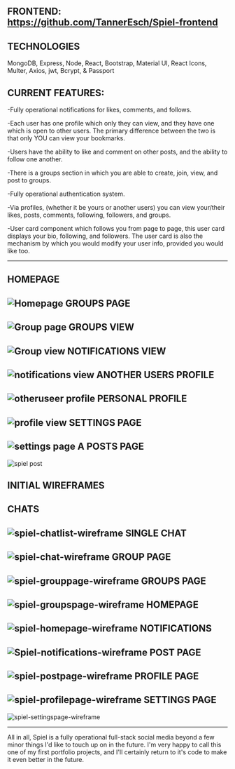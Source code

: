 FRONTEND: https://github.com/TannerEsch/Spiel-frontend
-----------------------------------
TECHNOLOGIES
---------------
MongoDB, Express, Node, React, Bootstrap, Material UI, React Icons, Multer, Axios, jwt, Bcrypt, & Passport

CURRENT FEATURES:
-------
-Fully operational notifications for likes, comments, and follows.

-Each user has one profile which only they can view, and they have one which is open to other users. The primary difference between the two is that only YOU can view your bookmarks.

-Users have the ability to like and comment on other posts, and the ability to follow one another.

-There is a groups section in which you are able to create, join, view, and post to groups.

-Fully operational authentication system.

-Via profiles, (whether it be yours or another users) you can view your/their likes, posts, comments, following, followers, and groups.

-User card component which follows you from page to page, this user card displays your bio, following, and followers. The user card is also the mechanism by which you would modify your user info, provided you would like too.

----------------------------------------------------------------------------------------------------------------------------------------------------------------------
HOMEPAGE
---------
![Homepage](https://user-images.githubusercontent.com/107972255/218222946-b93736e5-795c-488d-8d78-5a2d540b4bdb.JPG)
GROUPS PAGE
-------------
![Group page](https://user-images.githubusercontent.com/107972255/218222995-ad673501-a70e-4039-a0f6-858bd22dab8f.JPG)
GROUPS VIEW
-----------------
![Group view](https://user-images.githubusercontent.com/107972255/218223017-5296e1c3-d0dc-4f10-8109-5f405abf46cd.JPG)
NOTIFICATIONS VIEW
----------------------
![notifications view](https://user-images.githubusercontent.com/107972255/218223021-19952833-eee6-4d0d-9a17-9dde0c7f791f.JPG)
ANOTHER USERS PROFILE
------------------------
![otheruseer profile](https://user-images.githubusercontent.com/107972255/218223022-5c0c3795-83cf-40ee-b11d-7adec6443ec2.JPG)
PERSONAL PROFILE
-----------------------
![profile view](https://user-images.githubusercontent.com/107972255/218223024-17912051-d3d1-4e5c-b0a5-2d8f0e049e71.JPG)
SETTINGS PAGE
-----------------------
![settings page](https://user-images.githubusercontent.com/107972255/218223026-f14b4e23-f913-44a5-b755-90b614bba708.JPG)
A POSTS PAGE
----------------------
![spiel post](https://user-images.githubusercontent.com/107972255/218223027-d3639c5e-5b76-476e-8d49-c5e69a30295f.JPG)


INITIAL WIREFRAMES
------------------
CHATS
-----------------
![spiel-chatlist-wireframe](https://user-images.githubusercontent.com/107972255/218221993-e2ee0dec-fb65-4668-b8e5-42c5344d7a00.png)
SINGLE CHAT
-----------------
![spiel-chat-wireframe](https://user-images.githubusercontent.com/107972255/218221994-0fc9a6ef-b323-4836-b9ea-e2c626e7ac07.png)
GROUP PAGE
----------------
![spiel-grouppage-wireframe](https://user-images.githubusercontent.com/107972255/218221995-a274f320-d69a-4d70-b938-dc2bd4c432b5.png)
GROUPS PAGE
----------------
![spiel-groupspage-wireframe](https://user-images.githubusercontent.com/107972255/218221996-ce870c09-f685-48a9-96ca-8977763d0109.png)
HOMEPAGE
----------------
![spiel-homepage-wireframe](https://user-images.githubusercontent.com/107972255/218221998-2eb05770-3838-4a60-a972-e82d1fd01588.png)
NOTIFICATIONS
----------------
![Spiel-notifications-wireframe](https://user-images.githubusercontent.com/107972255/218221999-a80408a8-da36-497f-9067-04dc88f72dea.png)
POST PAGE
----------------
![spiel-postpage-wireframe](https://user-images.githubusercontent.com/107972255/218222001-a9de3032-0894-4948-9ccb-3245586f6d09.png)
PROFILE PAGE
----------------
![spiel-profilepage-wireframe](https://user-images.githubusercontent.com/107972255/218222003-3cea7c1c-98a2-446f-86f1-b60c19f7f2ab.png)
SETTINGS PAGE
----------------
![spiel-settingspage-wireframe](https://user-images.githubusercontent.com/107972255/218222004-488ca591-eb81-4736-8f88-1d6805ad2cbb.png)

-----------------------------------------------------------------------------------------------------------------------------------------------------------------------
All in all, Spiel is a fully operational full-stack social media beyond a few minor things I'd like to touch up on in the future. I'm very happy to call this one of my first portfolio projects, and I'll certainly return to it's code to make it even better in the future.

